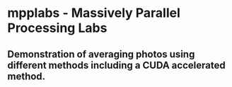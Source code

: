 # mpplabs - Massively Parallel Processing Labs
## Demonstration of averaging photos using different methods including a CUDA accelerated method.
